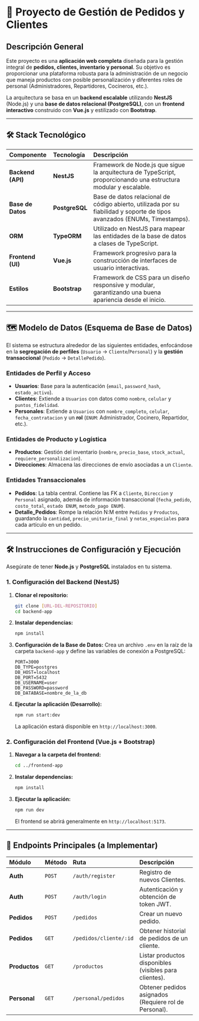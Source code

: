 # 🚀 Proyecto de Gestión de Pedidos y Clientes

## Descripción General

Este proyecto es una **aplicación web completa** diseñada para la gestión integral de **pedidos, clientes, inventario y personal**. Su objetivo es proporcionar una plataforma robusta para la administración de un negocio que maneja productos con posible personalización y diferentes roles de personal (Administradores, Repartidores, Cocineros, etc.).

La arquitectura se basa en un **backend escalable** utilizando **NestJS** (Node.js) y una **base de datos relacional (PostgreSQL)**, con un **frontend interactivo** construido con **Vue.js** y estilizado con **Bootstrap**.

---

## 🛠 Stack Tecnológico

| Componente | Tecnología | Descripción |
| :--- | :--- | :--- |
| **Backend (API)** | **NestJS** | Framework de Node.js que sigue la arquitectura de TypeScript, proporcionando una estructura modular y escalable. |
| **Base de Datos** | **PostgreSQL** | Base de datos relacional de código abierto, utilizada por su fiabilidad y soporte de tipos avanzados (ENUMs, Timestamps). |
| **ORM** | **TypeORM** | Utilizado en NestJS para mapear las entidades de la base de datos a clases de TypeScript. |
| **Frontend (UI)** | **Vue.js** | Framework progresivo para la construcción de interfaces de usuario interactivas. |
| **Estilos** | **Bootstrap** | Framework de CSS para un diseño responsive y modular, garantizando una buena apariencia desde el inicio. |

---

## 🗺 Modelo de Datos (Esquema de Base de Datos)

El sistema se estructura alrededor de las siguientes entidades, enfocándose en la **segregación de perfiles** (`Usuario` $\rightarrow$ `Cliente`/`Personal`) y la **gestión transaccional** (`Pedido` $\rightarrow$ `DetallePedido`).

### Entidades de Perfil y Acceso

* **Usuarios**: Base para la autenticación (`email`, `password_hash`, `estado_activo`).
* **Clientes**: Extiende a `Usuarios` con datos como `nombre`, `celular` y `puntos_fidelidad`.
* **Personales**: Extiende a `Usuarios` con `nombre_completo`, `celular`, `fecha_contratacion` y un **rol** (`ENUM`: Administrador, Cocinero, Repartidor, etc.).

### Entidades de Producto y Logística

* **Productos**: Gestión del inventario (`nombre`, `precio_base`, `stock_actual`, `requiere_personalizacion`).
* **Direcciones**: Almacena las direcciones de envío asociadas a un `Cliente`.

### Entidades Transaccionales

* **Pedidos**: La tabla central. Contiene las FK a `Cliente`, `Direccion` y `Personal` asignado, además de información transaccional (`fecha_pedido`, `costo_total`, `estado ENUM`, `metodo_pago ENUM`).
* **Detalle_Pedidos**: Rompe la relación N:M entre `Pedidos` y `Productos`, guardando la `cantidad`, `precio_unitario_final` y `notas_especiales` para cada artículo en un pedido.

---

## 🛠 Instrucciones de Configuración y Ejecución

Asegúrate de tener **Node.js** y **PostgreSQL** instalados en tu sistema.

### 1. Configuración del Backend (NestJS)

1.  **Clonar el repositorio:**
    ```bash
    git clone [URL-DEL-REPOSITORIO]
    cd backend-app
    ```
2.  **Instalar dependencias:**
    ```bash
    npm install
    ```
3.  **Configuración de la Base de Datos:**
    Crea un archivo `.env` en la raíz de la carpeta `backend-app` y define las variables de conexión a PostgreSQL:
    ```env
    PORT=3000
    DB_TYPE=postgres
    DB_HOST=localhost
    DB_PORT=5432
    DB_USERNAME=user
    DB_PASSWORD=password
    DB_DATABASE=nombre_de_la_db
    ```
4.  **Ejecutar la aplicación (Desarrollo):**
    ```bash
    npm run start:dev
    ```
    La aplicación estará disponible en `http://localhost:3000`.

### 2. Configuración del Frontend (Vue.js + Bootstrap)

1.  **Navegar a la carpeta del frontend:**
    ```bash
    cd ../frontend-app
    ```
2.  **Instalar dependencias:**
    ```bash
    npm install
    ```
3.  **Ejecutar la aplicación:**
    ```bash
    npm run dev
    ```
    El frontend se abrirá generalmente en `http://localhost:5173`.

---

## 🔑 Endpoints Principales (a Implementar)

| Módulo | Método | Ruta | Descripción |
| :--- | :--- | :--- | :--- |
| **Auth** | `POST` | `/auth/register` | Registro de nuevos Clientes. |
| **Auth** | `POST` | `/auth/login` | Autenticación y obtención de token JWT. |
| **Pedidos** | `POST` | `/pedidos` | Crear un nuevo pedido. |
| **Pedidos** | `GET` | `/pedidos/cliente/:id` | Obtener historial de pedidos de un cliente. |
| **Productos** | `GET` | `/productos` | Listar productos disponibles (visibles para clientes). |
| **Personal** | `GET` | `/personal/pedidos` | Obtener pedidos asignados (Requiere rol de Personal). |
